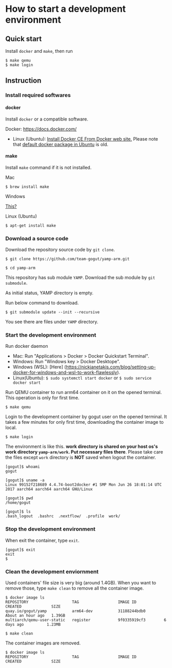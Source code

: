 # How to start a development environment

## Quick start

Install `docker` and `make`, then run

```
$ make qemu
$ make login
```

## Instruction

### Install required softwares

#### docker

Install `docker` or a compatible software.

Docker: https://docs.docker.com/

* Linux (Ubuntu): [Install Docker CE From Docker web site.](https://docs.docker.com/install/linux/docker-ce/ubuntu/)
  Please note that [default docker package in Ubuntu](https://packages.ubuntu.com/bionic/docker) is old.

#### make

Install `make` command if it is not installed.

Mac

```
$ brew install make
```

Windows

[This?](https://stackoverflow.com/questions/32127524/how-to-install-and-use-make-in-windows)

Linux (Ubuntu)

```
$ apt-get install make
```

### Download a source code

Download the repository source code by `git clone`.

```
$ git clone https://github.com/team-gogut/yamp-arm.git

$ cd yamp-arm
```

This repository has sub module `YAMP`.
Download the sub module by `git submodule`.

As initial status, YAMP directory is empty.

Run below command to download.

```
$ git submodule update --init --recursive
```

You see there are files under `YAMP` directory.

### Start the development environment

Run docker daemon

* Mac: Run "Applications > Docker > Docker Quickstart Terminal".
* Windows: Run "Windows key > Docker Desktope".
* Windows (WSL): [Here] (https://nickjanetakis.com/blog/setting-up-docker-for-windows-and-wsl-to-work-flawlessly).
* Linux(Ubuntu): `$ sudo systemctl start docker` or `$ sudo service docker start`

Run QEMU container to run arm64 container on it on the opened terminal. This operation is only for first time.

```
$ make qemu
```

Login to the development container by gogut user on the opened terminal. It takes a few minutes for only first time, downloading the container image to local.

```
$ make login
```

The environment is like this. **work directory is shared on your host os's work directory `yamp-arm/work`. Put necessary files there**. Please take care the files except `work` directory is **NOT** saved when logout the container.

```
[gogut]$ whoami
gogut

[gogut]$ uname -a
Linux 99152f218689 4.4.74-boot2docker #1 SMP Mon Jun 26 18:01:14 UTC 2017 aarch64 aarch64 aarch64 GNU/Linux

[gogut]$ pwd
/home/gogut

[gogut]$ ls
.bash_logout  .bashrc  .nextflow/  .profile  work/
```

### Stop the development environment

When exit the container, type `exit`.

```
[gogut]$ exit
exit
$
```

### Clean the development enviornment

Used containers' file size is very big (around 1.4GB). When you want to remove those, type `make clean` to remove all the container image.

```
$ docker image ls
REPOSITORY                   TAG                 IMAGE ID            CREATED             SIZE
quay.io/gogut/yamp           arm64-dev           31188244bdb0        About an hour ago   1.39GB
multiarch/qemu-user-static   register            9f0335919cf3        6 days ago          1.23MB
```

```
$ make clean
```

The container images are removed.

```
$ docker image ls
REPOSITORY                   TAG                 IMAGE ID            CREATED             SIZE
```

